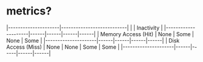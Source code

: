 # metrics?
|---------------------|---------------------------|
|                     | Inactivity                |
|---------------------|------|------|------|------|
| Memory Access (Hit) | None | Some | None | Some |
|---------------------|------|------|------|------|
|  Disk Access (Miss) | None | None | Some | Some |
|---------------------|------|------|------|------|
